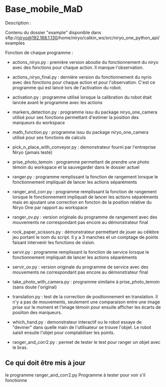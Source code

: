 # Base_mobile_MaD

Description :

Contenu du dossier "example" disponible dans sftp://niryo@192.168.1.130/home/niryo/catkin_ws/src/niryo_one_python_api/examples

Fonction de chaque programme :

- actions_niryo.py : première version aboutie du fonctionnement du niryo avec des fonctions pour chaque action. Il manque l'observation.
- actions_niryo_final.py : dernière version du fonctionnement du nyrio avec des fonctions pour chaque action et pour l'observation. C'est ce programme qui est lancé lors de l'activation du robot.
- activation.py : programme utilisé lorsque la calibration du robot était lancée avant le programme avec les actions
- markers_detection.py : programme issu du package niryo_one_camera utilisé pour ses fonctions permettant d'estimer la position des marqueurs du workspace
- math_function.py : programme issu du package niryo_one_camera utilisé pour ses fonctions de calculs
- pick_n_place_with_conveyor.py : demonstrateur fourni par l'entreprise Niryo (jamais testé)
- prise_photo_temoin : programme permettant de prendre une photo témoin du workspace et la sauvegarder dans le dossier actuel
- ranger.py : programme remplissant la fonction de rangement lorsque le fonctionnement impliquait de lancer les actions séparéments 
- ranger_and_corr.py : programme remplissant la fonction de rangement lorsque le fonctionnement impliquait de lancer les actions séparéments mais en ajoutant une correction en foncton de la position relative du Niryo One par rapport au workspace
- ranger_ov.py : version originale du programme de rangement avec des mouvements ne correspondant pas encore au démonstrateur final
- rock_paper_scissors.py : démonstrateur permettant de jouer au célèbre jeu portant le nom du script. Il y a 3 manches et un comptage de points faisant intervenir les fonctions de vision.
- servir.py : programme remplissant la fonction de service lorsque le fonctionnement impliquait de lancer les actions séparéments
- servir_ov.py : version originale du programme de service avec des mouvements ne correspondant pas encore au démonstrateur final
- take_photo_with_camera.py : programme similaire à prise_photo_temoin (sans doute l'original)
- translation.py : test de la correction de positionnement en translation. Il n'y a pas de mouvements, seulement une comparaison entre une image prise sur le moment et l'image témoin pour ensuite afficher les écarts de posiiton des marqueurs.
- which_hand.py : demonstrateur interactif ou le robot essaye de "deviner" dans quelle main de l'utilisateur se trouve l'objet. Le robot saisit ensuite l'objet pour comptabiliser les points.

- ranger_and_corr2.py : permet de tester le test pour ranger un objet avec le bras.

## Ce qui doit être mis à jour
le programme ranger_and_corr2.py
Programme à tester pour voir s'il fonctionne
